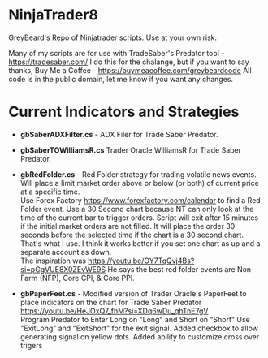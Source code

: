# NinjaTrader8
 GreyBeard's Repo of Ninjatrader scripts. Use at your own risk.
 
 Many of my scripts are for use with TradeSaber's Predator tool - https://tradesaber.com/
 I do this for the chalange, but if you want to say thanks, Buy Me a Coffee - https://buymeacoffee.com/greybeardcode
 All code is in the public domain, let me know if you want any changes.
# Current Indicators and Strategies

+ **gbSaberADXFilter.cs** - ADX Filer for Trade Saber Predator. 

+ **gbSaberTOWilliamsR.cs** Trader Oracle WilliamsR for Trade Saber Predator. 

+ **gbRedFolder.cs** - Red Folder strategy for trading volatile news events. Will place a limit market order above or below (or both) of current price at a specific time.  
 Use Forex Factory https://www.forexfactory.com/calendar to find a Red Folder event. Use a 30 Second chart because NT can only look at the time of the current bar to trigger orders. 
 Script will exit after 15 minutes if the initial market orders are not filled.
 It will place the order 30 seconds before the selected time if the chart is a 30 second chart. That's what I use.
 I think it works better if you set one chart as  up and a separate account as down.  
 The inspiration was https://youtu.be/OY7TqQvj4Bs?si=pGgVUE8X0ZEvWE9S  He says the best red folder events are  Non-Farm (NFP), Core CPI, & Core PPI.


+ **gbPaperFeet.cs** -  Modified version of Trader Oracle's PaperFeet to place indicators on the chart for Trade Saber Predator https://youtu.be/HeJOxQ7_fhM?si=XDq6wDu_qhTnE7gV  
 Program Predator to Enter Long on "Long" and Short on "Short" Use "ExitLong" and "ExitShort" for the exit signal. Added checkbox to allow generating signal on yellow dots. 
 Added ability to customize cross over trigers
